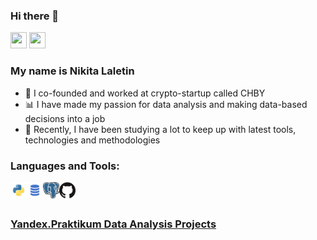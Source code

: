 ### Hi there 👋

<a href="https://t.me/lowlet69"><img src="https://upload.wikimedia.org/wikipedia/commons/thumb/8/82/Telegram_logo.svg/512px-Telegram_logo.svg.png?20220101141644" height=26 width=26></a>
<a href="mailto:nikitalalet@gmail.com"><img src="https://www.freepnglogos.com/uploads/logo-gmail-png/logo-gmail-png-gmail-logo-icons-2.png" height=26 width=26></a>

### My name is Nikita Laletin
- 🏦 I co-founded and worked at crypto-startup called CHBY
- 📊 I have made my passion for data analysis and making data-based decisions into a job
- 🐳 Recently, I have been studying a lot to keep up with latest tools, technologies and methodologies

### Languages and Tools:
<img align="left" alt="Python" width="26px" src="https://raw.githubusercontent.com/github/explore/80688e429a7d4ef2fca1e82350fe8e3517d3494d/topics/python/python.png" />
<img align="left" alt="SQL" width="26px" src="https://raw.githubusercontent.com/github/explore/80688e429a7d4ef2fca1e82350fe8e3517d3494d/topics/sql/sql.png" />
<img align="left" alt="PostgreSQL" width="26px" src="https://raw.githubusercontent.com/github/explore/80688e429a7d4ef2fca1e82350fe8e3517d3494d/topics/postgresql/postgresql.png" />
<img align="left" alt="GitHub" width="26px" src="https://raw.githubusercontent.com/github/explore/78df643247d429f6cc873026c0622819ad797942/topics/github/github.png" />

<br />

<br />

<h3><a href="https://github.com/lowlet69/portfolio"><b>Yandex.Praktikum Data Analysis Projects</b></a></td></h3>

